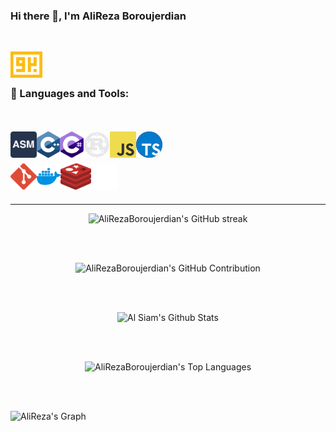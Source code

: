 ### Hi there 👋, I'm AliReza Boroujerdian


<br />

<!-- Assebly -->
<a href="https://boroujerdian.com/eng" target="_blank"> <img align="left" src="https://raw.githubusercontent.com/AliRezaBoroujerdian/AliRezaBoroujerdian/7253d0edcff594c70a80bc049ba8f82e2214c6f7/icons/logo-mini.svg" alt="boroujerdian" height="42px"/> </a> 
<!--
**AliRezaBoroujerdian/AliRezaBoroujerdian** is a ✨ _special_ ✨ repository because its `README.md` (this file) appears on your GitHub profile.

Here are some ideas to get you started:

- 🔭 I’m currently working on ...
- 🌱 I’m currently learning ...
- 👯 I’m looking to collaborate on ...
- 🤔 I’m looking for help with ...
- 💬 Ask me about ...
- 📫 How to reach me: ...
- 😄 Pronouns: ...
- ⚡ Fun fact: ...
-->
<br />
<br />

### 🔨 Languages and Tools:

<br />
<br />
<!-- -- Languages -- -->
<!-- Assebly -->
<a href="https://en.wikipedia.org/wiki/Assembly_language" target="_blank"> <img align="left" src="https://raw.githubusercontent.com/AliRezaBoroujerdian/AliRezaBoroujerdian/a11fde1b53dc37fcd00bca8fb68ab177882f0324/icons/assembly.svg" alt="assembly" height="42px"/> </a> 
<!-- C++ -->
<a href="https://en.wikipedia.org/wiki/C%2B%2B" target="_blank"> <img align="left" src="https://raw.githubusercontent.com/AliRezaBoroujerdian/AliRezaBoroujerdian/2624ad289abc8e1f0d5b5721c8e076e33216f53d/icons/c.svg" alt="C++" height="42px"/> </a> 
<!-- C# -->
<a href="https://dotnet.microsoft.com/en-us/languages/csharp" target="_blank"><img align="left" alt="C#" height ="42px" src="https://raw.githubusercontent.com/AliRezaBoroujerdian/AliRezaBoroujerdian/043e66c9398917692565cbb170f445aa853d08aa/icons/c--4.svg"></a>
<!-- Rust -->
<a href="https://www.rust-lang.org/" target="_blank"><img align="left" alt="rust" height ="42px" src="https://raw.githubusercontent.com/AliRezaBoroujerdian/AliRezaBoroujerdian/09a600470c7031a51f5e32e20647840aabb4f431/icons/svgexport-1.svg"></a>
<!-- JS -->
<a href="https://developer.mozilla.org/en-US/docs/Web/JavaScript" target="_blank"><img align="left" alt="javascript" height ="42px" src="https://raw.githubusercontent.com/AliRezaBoroujerdian/AliRezaBoroujerdian/04cf6e408cdf5cf32d35159c056ba9f6572b8196/icons/logo-javascript.svg"></a>
<!-- TS -->
<a href="https://www.typescriptlang.org/" target="_blank"><img style="border-radius: 50%; background: red;" align="left" alt="typescript" height ="42px" src="https://raw.githubusercontent.com/AliRezaBoroujerdian/AliRezaBoroujerdian/04cf6e408cdf5cf32d35159c056ba9f6572b8196/icons/typescript.svg"></a>

<br />
<br />
<br />
<!-- Git -->
<a href="https://git-scm.com/" target="_blank"> <img align="left" alt="git" height ="42px" src="https://raw.githubusercontent.com/AliRezaBoroujerdian/AliRezaBoroujerdian/04cf6e408cdf5cf32d35159c056ba9f6572b8196/icons/git-icon.svg"> </a>
<!-- Docker -->
<a href="https://www.docker.com/" target="_blank"><img align="left" alt="Docker" height ="42px" src="https://raw.githubusercontent.com/AliRezaBoroujerdian/AliRezaBoroujerdian/97cf2b9cefdd162c9a18721fc875f51a62569923/icons/docker-4.svg"></a>
<!-- Redis -->
<a href="https://redis.io/" target="_blank"><img align="left" alt="Redis" height ="42px" src="https://raw.githubusercontent.com/AliRezaBoroujerdian/AliRezaBoroujerdian/2c170ff70704b0016365a7f20cbef396cf743b7d/icons/redis.svg"></a>
<!-- Kafka -->
<a href="https://kafka.apache.org/" target="_blank"> <img align="left" src="https://raw.githubusercontent.com/AliRezaBoroujerdian/AliRezaBoroujerdian/main/icons/ICON%20-%20White%20on%20Transparent.png" alt="kafka" height ="42px"/> </a>


<br>

<!--  
<p align="center">
  <a href="[https://github.com/AliRezaBoroujerdian](https://github.com/AliRezaBoroujerdian)">
    <img src="https://github-readme-streak-stats.herokuapp.com/?user=AliRezaBoroujerdian&theme=radical&border=7F3FBF&background=0D1117" alt="AliRezaBoroujerdian's GitHub streak"/>
  </a>
</p>
-->

<br />
<br />
<hr>
<p align="center">
<img src="https://github-readme-streak-stats.herokuapp.com/?user=AliRezaBoroujerdian&theme=radical&border=7F3FBF&background=0D1117" alt="AliRezaBoroujerdian's GitHub streak"/>
  </p>
<br />
<br />
<p align="center">
<img src="https://github-profile-summary-cards.vercel.app/api/cards/profile-details?username=AliRezaBoroujerdian&theme=radical" alt="AliRezaBoroujerdian's GitHub Contribution"/>
  </p>
<br />
<br />
<p align="center">
<img alt="Al Siam's Github Stats" src="https://denvercoder1-github-readme-stats.vercel.app/api?username=AliRezaBoroujerdian&show_icons=true&count_private=true&theme=react&border_color=7F3FBF&bg_color=0D1117&title_color=F85D7F&icon_color=F8D866" height="192px" width="49.5%"/>
  </p>
<br />
<br />
<p align="center">
<img alt="AliRezaBoroujerdian's Top Languages" src="https://denvercoder1-github-readme-stats.vercel.app/api/top-langs/?username=AliRezaBoroujerdian&langs_count=8&layout=compact&theme=react&border_color=7F3FBF&bg_color=0D1117&title_color=F85D7F&icon_color=F8D866" height="192px" width="49.5%"/>
  </p>
<br />
<br />

![AliReza's Graph](https://github-readme-activity-graph.vercel.app/graph?username=AliRezaBoroujerdian&custom_title=AliRezaBoroujerdian's%20GitHub%20Activity%20Graph&bg_color=0D1117&color=7F3FBF&line=7F3FBF&point=7F3FBF&area_color=FFFFFF&title_color=FFFFFF&area=true)

<!--  
<p align="center">
  <a href="https://github.com/AliRezaBoroujerdian">
    <img src="https://github-profile-summary-cards.vercel.app/api/cards/profile-details?username=AliRezaBoroujerdian&theme=radical" alt="Al Siam's GitHub Contribution"/>
  </a>
</p>

<a> 
    <a href="https://github.com/AliRezaBoroujerdian"><img alt="Al Siam's Github Stats" src="https://denvercoder1-github-readme-stats.vercel.app/api?username=AliRezaBoroujerdian&show_icons=true&count_private=true&theme=react&border_color=7F3FBF&bg_color=0D1117&title_color=F85D7F&icon_color=F8D866" height="192px" width="49.5%"/></a>
  <a href="https://github.com/AliRezaBoroujerdian"><img alt="AliRezaBoroujerdian's Top Languages" src="https://denvercoder1-github-readme-stats.vercel.app/api/top-langs/?username=AliRezaBoroujerdian&langs_count=8&layout=compact&theme=react&border_color=7F3FBF&bg_color=0D1117&title_color=F85D7F&icon_color=F8D866" height="192px" width="49.5%"/></a>
  <br/>
</a>


![AliReza's Graph](https://github-readme-activity-graph.vercel.app/graph?username=AliRezaBoroujerdian&custom_title=AliRezaBoroujerdian's%20GitHub%20Activity%20Graph&bg_color=0D1117&color=7F3FBF&line=7F3FBF&point=7F3FBF&area_color=FFFFFF&title_color=FFFFFF&area=true)
-->
